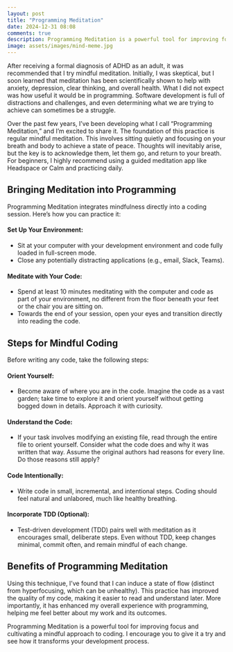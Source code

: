 ```yaml
---
layout: post
title: "Programming Meditation"
date: 2024-12-31 08:08
comments: true
description: Programming Meditation is a powerful tool for improving focus and cultivating a mindful approach to coding in order to induce flow and improve quality.
image: assets/images/mind-meme.jpg
---
```


After receiving a formal diagnosis of ADHD as an adult, it was recommended that I try mindful meditation. Initially, I was skeptical, but I soon learned that meditation has been scientifically shown to help with anxiety, depression, clear thinking, and overall health. What I did not expect was how useful it would be in programming. Software development is full of distractions and challenges, and even determining what we are trying to achieve can sometimes be a struggle.

Over the past few years, I’ve been developing what I call “Programming Meditation,” and I’m excited to share it. The foundation of this practice is regular mindful meditation. This involves sitting quietly and focusing on your breath and body to achieve a state of peace. Thoughts will inevitably arise, but the key is to acknowledge them, let them go, and return to your breath. For beginners, I highly recommend using a guided meditation app like Headspace or Calm and practicing daily.

## Bringing Meditation into Programming
Programming Meditation integrates mindfulness directly into a coding session. Here’s how you can practice it:
#### Set Up Your Environment:
   * Sit at your computer with your development environment and code fully loaded in full-screen mode.
   * Close any potentially distracting applications (e.g., email, Slack, Teams).

#### Meditate with Your Code:
   * Spend at least 10 minutes meditating with the computer and code as part of your environment, no different from the floor beneath your feet or the chair you are sitting on.
   * Towards the end of your session, open your eyes and transition directly into reading the code.

## Steps for Mindful Coding
Before writing any code, take the following steps:

#### Orient Yourself:
   * Become aware of where you are in the code. Imagine the code as a vast garden; take time to explore it and orient yourself without getting bogged down in details. Approach it with curiosity.
#### Understand the Code:
   * If your task involves modifying an existing file, read through the entire file to orient yourself. Consider what the code does and why it was written that way. Assume the original authors had reasons for every line. Do those reasons still apply?
#### Code Intentionally:
   * Write code in small, incremental, and intentional steps. Coding should feel natural and unlabored, much like healthy breathing.
#### Incorporate TDD (Optional):
   * Test-driven development (TDD) pairs well with meditation as it encourages small, deliberate steps. Even without TDD, keep changes minimal, commit often, and remain mindful of each change.

## Benefits of Programming Meditation
Using this technique, I’ve found that I can induce a state of flow (distinct from hyperfocusing, which can be unhealthy). This practice has improved the quality of my code, making it easier to read and understand later. More importantly, it has enhanced my overall experience with programming, helping me feel better about my work and its outcomes.

Programming Meditation is a powerful tool for improving focus and cultivating a mindful approach to coding. I encourage you to give it a try and see how it transforms your development process.


